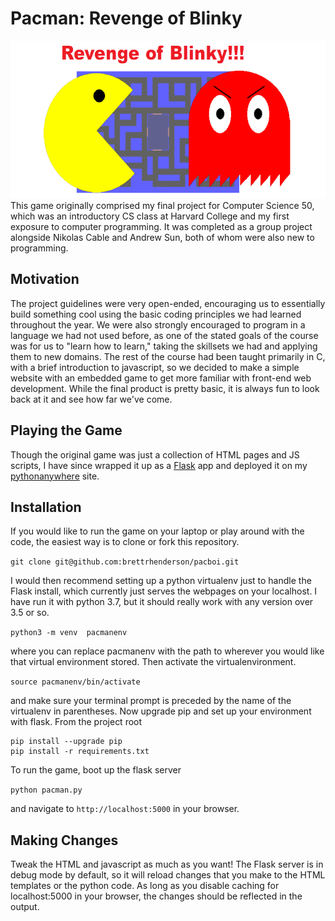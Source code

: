 # Pacman: Revenge of Blinky
<div style="text-align:center">
    <span>
        <img src="app/static/images/logo.png" />
    </span>
</div>
This game originally comprised my final project for Computer Science 50, which was 
an introductory CS class at Harvard College and my first exposure to computer 
programming. It was completed as a group project alongside Nikolas Cable and Andrew
Sun, both of whom were also new to programming.

## Motivation
The project guidelines were very open-ended, encouraging us to essentially build 
something cool using the basic coding principles we had learned throughout the year.
We were also strongly encouraged to program in a language we had not used before, as
one of the stated goals of the course was for us to "learn how to learn," taking the
skillsets we had and applying them to new domains. The rest of the course had been
taught primarily in C, with a brief introduction to javascript, so we decided to make
a simple website with an embedded game to get more familiar with front-end web
development.  While the final product is pretty basic, it is always fun to look back
at it and see how far we've come.  

## Playing the Game
Though the original game was just a collection of HTML pages and JS scripts, I have 
since wrapped it up as a [Flask](https://flask.palletsprojects.com/en/1.1.x/) app
and deployed it on my [pythonanywhere](http://bhenderson.pythonanywhere.com/) site.  

## Installation
If you would like to run the game on your laptop or play around with the code, the
easiest way is to clone or fork this repository.

```git clone git@github.com:brettrhenderson/pacboi.git```

I would then recommend setting up a python virtualenv just to handle the Flask install, which 
currently just serves the webpages on your localhost. I have run it with python 3.7, but it should
really work with any version over 3.5 or so. 

```python3 -m venv  pacmanenv```

where you can replace pacmanenv with the path to wherever you would like that virtual environment
stored.  Then activate the virtualenvironment.

```source pacmanenv/bin/activate```

and make sure your terminal prompt is preceded by the name of the virtualenv in parentheses.
Now upgrade pip and set up your environment with flask.  From the project root

```
pip install --upgrade pip
pip install -r requirements.txt   
```

To run the game, boot up the flask server

```python pacman.py```

and navigate to `http://localhost:5000` in your browser.

## Making Changes
Tweak the HTML and javascript as much as you want! The Flask server is in debug mode by default,
so it will reload changes that you make to the HTML templates or the python code. As long as you 
disable caching for localhost:5000 in your browser, the changes should be reflected in the output.